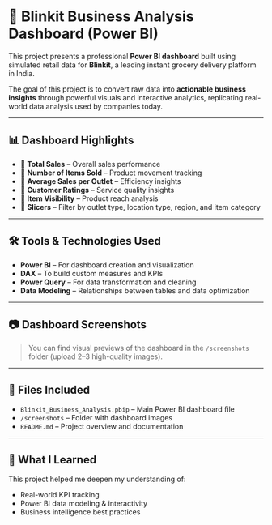 # 🛒 Blinkit Business Analysis Dashboard (Power BI)

This project presents a professional **Power BI dashboard** built using simulated retail data for **Blinkit**, a leading instant grocery delivery platform in India.

The goal of this project is to convert raw data into **actionable business insights** through powerful visuals and interactive analytics, replicating real-world data analysis used by companies today.

---

## 📊 Dashboard Highlights

* 🔹 **Total Sales** – Overall sales performance
* 🔹 **Number of Items Sold** – Product movement tracking
* 🔹 **Average Sales per Outlet** – Efficiency insights
* 🔹 **Customer Ratings** – Service quality insights
* 🔹 **Item Visibility** – Product reach analysis
* 🔹 **Slicers** – Filter by outlet type, location type, region, and item category

---

## 🛠 Tools & Technologies Used

* **Power BI** – For dashboard creation and visualization
* **DAX** – To build custom measures and KPIs
* **Power Query** – For data transformation and cleaning
* **Data Modeling** – Relationships between tables and data optimization

---

## 📷 Dashboard Screenshots

> You can find visual previews of the dashboard in the `/screenshots` folder (upload 2–3 high-quality images).

---

## 📁 Files Included

* `Blinkit_Business_Analysis.pbip` – Main Power BI dashboard file
* `/screenshots` – Folder with dashboard images
* `README.md` – Project overview and documentation

---

## 🚀 What I Learned

This project helped me deepen my understanding of:

* Real-world KPI tracking
* Power BI data modeling & interactivity
* Business intelligence best practices

